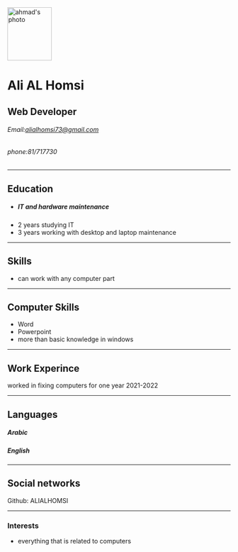 <img src="project.jpg" alt="ahmad's photo" style="height: 120px; width:100px;"/>

# Ali AL Homsi
## Web Developer 
###### Email:alialhomsi73@gmail.com
###### phone:81/717730
---
## Education
* ##### IT and hardware maintenance 
 * 2 years studying IT
* 3 years working with desktop and laptop maintenance 


---
## Skills
* can work with any computer part 
  
---
## Computer Skills
* Word
* Powerpoint
* more than basic knowledge in windows 
---
## Work Experince
worked in fixing computers for one year 2021-2022

---
## Languages
##### Arabic 
##### English
---
## Social networks
Github: ALIALHOMSI

---
### Interests
* everything that is related to computers